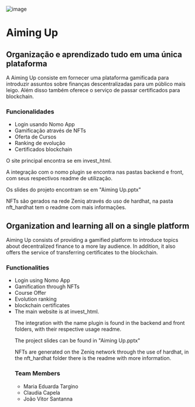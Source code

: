 ![image](https://github.com/EduardaDT/hackathonZ/assets/95882160/5de09c7e-538c-40a3-a47a-f983b815737c)

# Aiming Up 
## Organização e aprendizado tudo em uma única plataforma

A Aiming Up consiste em fornecer uma plataforma gamificada para introduzir assuntos sobre finanças descentralizadas para um público mais leigo.
Além disso também oferece o serviço de passar certificados para blockchain.

### Funcionalidades
<ul>
  <li>Login usando Nomo App</li>
  <li>Gamificação através de NFTs</li>
  <li>Oferta de Cursos</li>
  <li>Ranking de evolução</li>
  <li>Certificados blockchain</li>
</ul>

O site principal encontra se em invest_html.

A integração com o nomo plugin se encontra nas pastas backend e front, com seus respectivos readme de utilização.

Os slides do projeto encontram se em "Aiming Up.pptx"

NFTs são gerados na rede Zeniq através do uso de hardhat, na pasta nft_hardhat tem o readme com mais informações.


## Organization and learning all on a single platform
Aiming Up consists of providing a gamified platform to introduce topics about decentralized finance to a more lay audience. In addition, it also offers the service of transferring certificates to the blockchain.

### Functionalities
<ul>
<li>Login using Nomo App</li>
<li>Gamification through NFTs</li>
<li>Course Offer</li>
<li>Evolution ranking</li>
<li>blockchain certificates</li>
<li>The main website is at invest_html.</li>

The integration with the name plugin is found in the backend and front folders, with their respective usage readme.

The project slides can be found in "Aiming Up.pptx"

NFTs are generated on the Zeniq network through the use of hardhat, in the nft_hardhat folder there is the readme with more information.

### Team Members
<ul>
  <li>Maria Eduarda Targino</li>
  <li>Claudia Capela</li>
  <li>João Vitor Santanna</li>
</ul>
